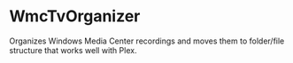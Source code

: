 # WmcTvOrganizer
Organizes Windows Media Center recordings and moves them to folder/file structure that works well with Plex.
